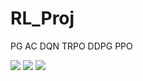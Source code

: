 # RL_Proj

PG
AC
DQN
TRPO
DDPG
PPO

<img src="https://render.githubusercontent.com/render/math?math=e^{i \pi} = -1">

<img src="https://render.githubusercontent.com/render/math?math=\frac{n!}{k!(n-k)!} = {n \choose k}">

<img src="https://render.githubusercontent.com/render/math?math=1 \dot sample \ \left\{\tau^ i \right\} from \ \ \pi_\theta \ \left(a_t \ \ | \ \ s_t \right) ">
